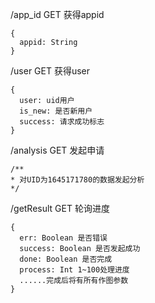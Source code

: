 /app_id GET 获得appid 
````
{
  appid: String
}
````
/user GET 获得user
````
{
  user: uid用户
  is_new: 是否新用户
  success: 请求成功标志
}
````
/analysis GET 发起申请
````
/**
* 对UID为1645171780的数据发起分析
*/
````
/getResult GET 轮询进度
````
{
  err: Boolean 是否错误
  success: Boolean 是否发起成功
  done: Boolean 是否完成
  process: Int 1~100处理进度
  ......完成后将有所有作图参数
}
````